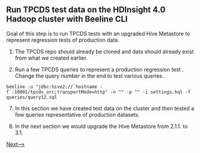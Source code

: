 
## Run TPCDS test data on the HDInsight 4.0 Hadoop cluster with Beeline CLI

Goal of this step is to run TPCDS tests with an upgraded Hive Metastore to represent regression tests of production data. 

1. The TPCDS repo should already be cloned and data should already exist from what we created earlier. 

2. Run a few TPCDS queries to represent a production regression test . Change the query number in the end to test various queries. 

```
beeline -u "jdbc:hive2://`hostname -f`:10001/tpcds_orc;transportMode=http" -n "" -p "" -i settings.hql -f queries/query12.sql
```

7. In this section we have created test data on the cluster and then tested a few queries representative of production datasets. 

8. In the next section we would upgrade the Hive Metastore from 2.1.1. to 3.1. 

[Next-->](https://github.com/arnabganguly/HDInsighthivemigration/blob/master/UpgradeHiveMetastore.md) 


<!--stackedit_data:
eyJoaXN0b3J5IjpbLTE3MzMxNzQ5M119
-->